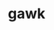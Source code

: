 ---
title: "gawk"
layout: cache
categories: [package, develop-2025-05-04]
meta: {"compilers": ["gcc@11.1.0", "gcc@11.4.0", "gcc@7.5.0", "intel-oneapi-compilers@2025.1.0"], "num_specs": 5, "num_specs_by_stack": {"data-vis-sdk": 1, "e4s": 1, "e4s-neoverse-v2": 1, "e4s-oneapi": 1, "hep": 1, "radiuss": 1, "root": 5, "tutorial": 1}, "oss": ["ubuntu18.04", "ubuntu20.04", "ubuntu22.04"], "platforms": ["linux"], "stacks": ["data-vis-sdk", "e4s", "e4s-neoverse-v2", "e4s-oneapi", "hep", "radiuss", "root", "tutorial"], "targets": ["neoverse_v2", "x86_64_v3"], "versions": ["5.3.1"]}
spec_details: [{"compiler": "gcc@7.5.0", "hash": "24ggsl5pswg3zubvidangcpm65sq5vil", "os": "ubuntu18.04", "platform": "linux", "size": "-", "stacks": ["radiuss", "root"], "target": "x86_64_v3", "variants": ["build_system=autotools", "~nls"], "versions": ["5.3.1"]}, {"compiler": "gcc@11.4.0", "hash": "35e22754ts5kt2axo7o6hdjd76oylxot", "os": "ubuntu22.04", "platform": "linux", "size": "-", "stacks": ["e4s-neoverse-v2", "root"], "target": "neoverse_v2", "variants": ["build_system=autotools", "~nls"], "versions": ["5.3.1"]}, {"compiler": "intel-oneapi-compilers@2025.1.0", "hash": "fkji746oaanamj4lcynwaqmuaa3j5jc4", "os": "ubuntu22.04", "platform": "linux", "size": "-", "stacks": ["e4s-oneapi", "root"], "target": "x86_64_v3", "variants": ["build_system=autotools", "~nls"], "versions": ["5.3.1"]}, {"compiler": "gcc@11.4.0", "hash": "heqect6guuepd2s4znugrlwckdtawyga", "os": "ubuntu22.04", "platform": "linux", "size": "-", "stacks": ["e4s", "hep", "root", "tutorial"], "target": "x86_64_v3", "variants": ["build_system=autotools", "~nls"], "versions": ["5.3.1"]}, {"compiler": "gcc@11.1.0", "hash": "qhayn3nm22fmja36xyljphdsvkzsenpx", "os": "ubuntu20.04", "platform": "linux", "size": "-", "stacks": ["data-vis-sdk", "root"], "target": "x86_64_v3", "variants": ["build_system=autotools", "~nls"], "versions": ["5.3.1"]}]
---